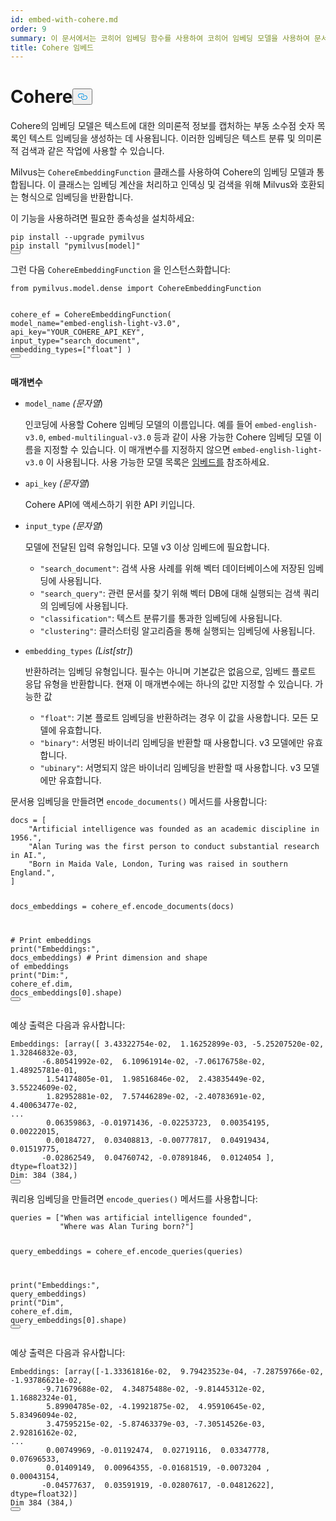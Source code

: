 ```yaml
---
id: embed-with-cohere.md
order: 9
summary: 이 문서에서는 코히어 임베딩 함수를 사용하여 코히어 임베딩 모델을 사용하여 문서와 쿼리를 인코딩하는 방법을 설명합니다.
title: Cohere 임베드
---
```

<h1 id="Cohere" class="common-anchor-header">Cohere<button data-href="#Cohere" class="anchor-icon" translate="no">
      <svg translate="no"
        aria-hidden="true"
        focusable="false"
        height="20"
        version="1.1"
        viewBox="0 0 16 16"
        width="16"
      >
        <path
          fill="#0092E4"
          fill-rule="evenodd"
          d="M4 9h1v1H4c-1.5 0-3-1.69-3-3.5S2.55 3 4 3h4c1.45 0 3 1.69 3 3.5 0 1.41-.91 2.72-2 3.25V8.59c.58-.45 1-1.27 1-2.09C10 5.22 8.98 4 8 4H4c-.98 0-2 1.22-2 2.5S3 9 4 9zm9-3h-1v1h1c1 0 2 1.22 2 2.5S13.98 12 13 12H9c-.98 0-2-1.22-2-2.5 0-.83.42-1.64 1-2.09V6.25c-1.09.53-2 1.84-2 3.25C6 11.31 7.55 13 9 13h4c1.45 0 3-1.69 3-3.5S14.5 6 13 6z"
        ></path>
      </svg>
    </button></h1><p>Cohere의 임베딩 모델은 텍스트에 대한 의미론적 정보를 캡처하는 부동 소수점 숫자 목록인 텍스트 임베딩을 생성하는 데 사용됩니다. 이러한 임베딩은 텍스트 분류 및 의미론적 검색과 같은 작업에 사용할 수 있습니다.</p>
<p>Milvus는 <code translate="no">CohereEmbeddingFunction</code> 클래스를 사용하여 Cohere의 임베딩 모델과 통합됩니다. 이 클래스는 임베딩 계산을 처리하고 인덱싱 및 검색을 위해 Milvus와 호환되는 형식으로 임베딩을 반환합니다.</p>
<p>이 기능을 사용하려면 필요한 종속성을 설치하세요:</p>
<pre><code translate="no" class="language-bash">pip install --upgrade pymilvus
pip install <span class="hljs-string">&quot;pymilvus[model]&quot;</span>
<button class="copy-code-btn"></button></code></pre>
<p>그런 다음 <code translate="no">CohereEmbeddingFunction</code> 을 인스턴스화합니다:</p>
<pre><code translate="no" class="language-python"><span class="hljs-keyword">from</span> pymilvus.model.dense <span class="hljs-keyword">import</span> CohereEmbeddingFunction

cohere_ef = CohereEmbeddingFunction(
    model_name=<span class="hljs-string">&quot;embed-english-light-v3.0&quot;</span>,
    api_key=<span class="hljs-string">&quot;YOUR_COHERE_API_KEY&quot;</span>,
    input_type=<span class="hljs-string">&quot;search_document&quot;</span>,
    embedding_types=[<span class="hljs-string">&quot;float&quot;</span>]
)
<button class="copy-code-btn"></button></code></pre>
<p><strong>매개변수</strong></p>
<ul>
<li><p><code translate="no">model_name</code> <em>(문자열</em>)</p>
<p>인코딩에 사용할 Cohere 임베딩 모델의 이름입니다. 예를 들어 <code translate="no">embed-english-v3.0</code>, <code translate="no">embed-multilingual-v3.0</code> 등과 같이 사용 가능한 Cohere 임베딩 모델 이름을 지정할 수 있습니다. 이 매개변수를 지정하지 않으면 <code translate="no">embed-english-light-v3.0</code> 이 사용됩니다. 사용 가능한 모델 목록은 <a href="https://docs.cohere.com/docs/models#embed">임베드를</a> 참조하세요.</p></li>
<li><p><code translate="no">api_key</code> <em>(문자열</em>)</p>
<p>Cohere API에 액세스하기 위한 API 키입니다.</p></li>
<li><p><code translate="no">input_type</code> <em>(문자열</em>)</p>
<p>모델에 전달된 입력 유형입니다. 모델 v3 이상 임베드에 필요합니다.</p>
<ul>
<li><code translate="no">&quot;search_document&quot;</code>: 검색 사용 사례를 위해 벡터 데이터베이스에 저장된 임베딩에 사용됩니다.</li>
<li><code translate="no">&quot;search_query&quot;</code>: 관련 문서를 찾기 위해 벡터 DB에 대해 실행되는 검색 쿼리의 임베딩에 사용됩니다.</li>
<li><code translate="no">&quot;classification&quot;</code>: 텍스트 분류기를 통과한 임베딩에 사용됩니다.</li>
<li><code translate="no">&quot;clustering&quot;</code>: 클러스터링 알고리즘을 통해 실행되는 임베딩에 사용됩니다.</li>
</ul></li>
<li><p><code translate="no">embedding_types</code> <em>(List[str]</em>)</p>
<p>반환하려는 임베딩 유형입니다. 필수는 아니며 기본값은 없음으로, 임베드 플로트 응답 유형을 반환합니다. 현재 이 매개변수에는 하나의 값만 지정할 수 있습니다. 가능한 값</p>
<ul>
<li><code translate="no">&quot;float&quot;</code>: 기본 플로트 임베딩을 반환하려는 경우 이 값을 사용합니다. 모든 모델에 유효합니다.</li>
<li><code translate="no">&quot;binary&quot;</code>: 서명된 바이너리 임베딩을 반환할 때 사용합니다. v3 모델에만 유효합니다.</li>
<li><code translate="no">&quot;ubinary&quot;</code>: 서명되지 않은 바이너리 임베딩을 반환할 때 사용합니다. v3 모델에만 유효합니다.</li>
</ul></li>
</ul>
<p>문서용 임베딩을 만들려면 <code translate="no">encode_documents()</code> 메서드를 사용합니다:</p>
<pre><code translate="no" class="language-python">docs = [
    <span class="hljs-string">&quot;Artificial intelligence was founded as an academic discipline in 1956.&quot;</span>,
    <span class="hljs-string">&quot;Alan Turing was the first person to conduct substantial research in AI.&quot;</span>,
    <span class="hljs-string">&quot;Born in Maida Vale, London, Turing was raised in southern England.&quot;</span>,
]

docs_embeddings = cohere_ef.encode_documents(docs)

<span class="hljs-comment"># Print embeddings</span>
<span class="hljs-built_in">print</span>(<span class="hljs-string">&quot;Embeddings:&quot;</span>, docs_embeddings)
<span class="hljs-comment"># Print dimension and shape of embeddings</span>
<span class="hljs-built_in">print</span>(<span class="hljs-string">&quot;Dim:&quot;</span>, cohere_ef.dim, docs_embeddings[<span class="hljs-number">0</span>].shape)
<button class="copy-code-btn"></button></code></pre>
<p>예상 출력은 다음과 유사합니다:</p>
<pre><code translate="no" class="language-python">Embeddings: [array([ <span class="hljs-number">3.43322754e-02</span>,  <span class="hljs-number">1.16252899e-03</span>, -<span class="hljs-number">5.25207520e-02</span>,  <span class="hljs-number">1.32846832e-03</span>,
       -<span class="hljs-number">6.80541992e-02</span>,  <span class="hljs-number">6.10961914e-02</span>, -<span class="hljs-number">7.06176758e-02</span>,  <span class="hljs-number">1.48925781e-01</span>,
        <span class="hljs-number">1.54174805e-01</span>,  <span class="hljs-number">1.98516846e-02</span>,  <span class="hljs-number">2.43835449e-02</span>,  <span class="hljs-number">3.55224609e-02</span>,
        <span class="hljs-number">1.82952881e-02</span>,  <span class="hljs-number">7.57446289e-02</span>, -<span class="hljs-number">2.40783691e-02</span>,  <span class="hljs-number">4.40063477e-02</span>,
...
        <span class="hljs-number">0.06359863</span>, -<span class="hljs-number">0.01971436</span>, -<span class="hljs-number">0.02253723</span>,  <span class="hljs-number">0.00354195</span>,  <span class="hljs-number">0.00222015</span>,
        <span class="hljs-number">0.00184727</span>,  <span class="hljs-number">0.03408813</span>, -<span class="hljs-number">0.00777817</span>,  <span class="hljs-number">0.04919434</span>,  <span class="hljs-number">0.01519775</span>,
       -<span class="hljs-number">0.02862549</span>,  <span class="hljs-number">0.04760742</span>, -<span class="hljs-number">0.07891846</span>,  <span class="hljs-number">0.0124054</span> ], dtype=float32)]
Dim: <span class="hljs-number">384</span> (<span class="hljs-number">384</span>,)
<button class="copy-code-btn"></button></code></pre>
<p>쿼리용 임베딩을 만들려면 <code translate="no">encode_queries()</code> 메서드를 사용합니다:</p>
<pre><code translate="no" class="language-python">queries = [<span class="hljs-string">&quot;When was artificial intelligence founded&quot;</span>, 
           <span class="hljs-string">&quot;Where was Alan Turing born?&quot;</span>]

query_embeddings = cohere_ef.encode_queries(queries)

<span class="hljs-built_in">print</span>(<span class="hljs-string">&quot;Embeddings:&quot;</span>, query_embeddings)
<span class="hljs-built_in">print</span>(<span class="hljs-string">&quot;Dim&quot;</span>, cohere_ef.dim, query_embeddings[<span class="hljs-number">0</span>].shape)
<button class="copy-code-btn"></button></code></pre>
<p>예상 출력은 다음과 유사합니다:</p>
<pre><code translate="no" class="language-python">Embeddings: [array([-<span class="hljs-number">1.33361816e-02</span>,  <span class="hljs-number">9.79423523e-04</span>, -<span class="hljs-number">7.28759766e-02</span>, -<span class="hljs-number">1.93786621e-02</span>,
       -<span class="hljs-number">9.71679688e-02</span>,  <span class="hljs-number">4.34875488e-02</span>, -<span class="hljs-number">9.81445312e-02</span>,  <span class="hljs-number">1.16882324e-01</span>,
        <span class="hljs-number">5.89904785e-02</span>, -<span class="hljs-number">4.19921875e-02</span>,  <span class="hljs-number">4.95910645e-02</span>,  <span class="hljs-number">5.83496094e-02</span>,
        <span class="hljs-number">3.47595215e-02</span>, -<span class="hljs-number">5.87463379e-03</span>, -<span class="hljs-number">7.30514526e-03</span>,  <span class="hljs-number">2.92816162e-02</span>,
...
        <span class="hljs-number">0.00749969</span>, -<span class="hljs-number">0.01192474</span>,  <span class="hljs-number">0.02719116</span>,  <span class="hljs-number">0.03347778</span>,  <span class="hljs-number">0.07696533</span>,
        <span class="hljs-number">0.01409149</span>,  <span class="hljs-number">0.00964355</span>, -<span class="hljs-number">0.01681519</span>, -<span class="hljs-number">0.0073204</span> ,  <span class="hljs-number">0.00043154</span>,
       -<span class="hljs-number">0.04577637</span>,  <span class="hljs-number">0.03591919</span>, -<span class="hljs-number">0.02807617</span>, -<span class="hljs-number">0.04812622</span>], dtype=float32)]
Dim <span class="hljs-number">384</span> (<span class="hljs-number">384</span>,)
<button class="copy-code-btn"></button></code></pre>
